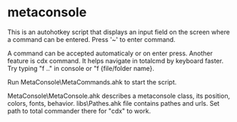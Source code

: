 # metaconsole
This is an autohotkey script that displays an input field on the screen where a command can be entered. Press '~' to enter command.

A command can be accepted automaticaly or on enter press.
Another feature is cdx command. It helps navigate in totalcmd by keyboard faster. Try typing "f .." in console or "f {file/folder name}.

Run MetaConsole\MetaCommands.ahk to start the script.

MetaConsole\MetaConsole.ahk describes a metaconsole class, its position, colors, fonts, behavior.
libs\Pathes.ahk file contains pathes and urls. Set path to total commander there for "cdx" to work.
